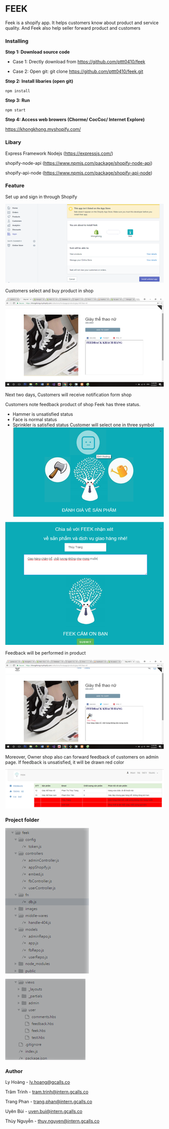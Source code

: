 # FEEK

Feek is a shopify app. It helps customers know about product and service quality. And Feek also help seller forward product and customers

### Installing

**Step 1: Download source code**

 - Case 1: Drectly download from https://github.com/pttt0410/feek
 
 - Case 2: Open git: git clone https://github.com/pttt0410/feek.git
 
**Step 2: Install libaries (open git)**
   
    npm install 
 
**Step 3: Run**

    npm start
  
**Step 4: Access web browers (Chorme/ CocCoc/ Internet Explore)**
  
 https://khongkhong.myshopify.com/
 
 ### Libary
Express Framework Nodejs (https://expressjs.com/)

shopify-node-api (https://www.npmjs.com/package/shopify-node-api)

shopify-api-node (https://www.npmjs.com/package/shopify-api-node)

 ### Feature
Set up and sign in through Shopify

![](https://github.com/pttt0410/feek/blob/master/images/set-up.png)

Customers select and buy product in shop

![](https://github.com/pttt0410/feek/blob/master/images/product.png)

Next two days, Customers will receive notification form shop


Customers note feedback product of shop
Feek has three status.
+ Hammer is unsatisfied status
+ Face is normal status
+ Sprinkler is satisfied status
Customer will select one in three symbol
![](https://github.com/pttt0410/feek/blob/master/images/feedback.png)

![](https://github.com/pttt0410/feek/blob/master/images/feedback-2.png)

Feedback will be performed in product

![](https://github.com/pttt0410/feek/blob/master/images/feedback-3.png)

Moreover, Owner shop also can forward feedback of customers on admin page. If feedback is unsatisfied, it will be drawn red color

![](https://github.com/pttt0410/feek/blob/master/images/admin.png)

### Project folder

![](https://github.com/pttt0410/feek/blob/master/images/project-1.png)

![](https://github.com/pttt0410/feek/blob/master/images/project-2.png)

### Author

Ly Hoàng - ly.hoang@gcalls.co

Trâm Trình - tram.trinh@intern.gcalls.co

Trang Phan - trang.phan@intern.gcalls.co

Uyên Bùi - uyen.bui@intern.gcalls.co

Thùy Nguyễn - thuy.nguyen@intern.gcalls.co


